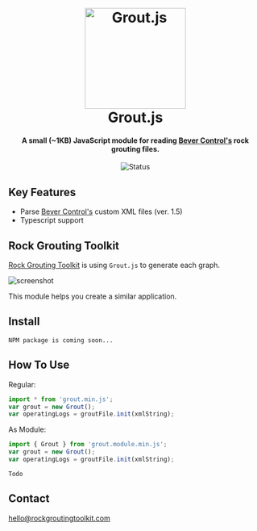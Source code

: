 <h1 align="center">
  <br>
  <img src="https://github.andrewisen.se/grout/logo.png" alt="Grout.js" width="200">
  <br>
  Grout.js
  <br>
</h1>

<h4 align="center">A small (~1KB) JavaScript module for reading <a href="https://www.bevercontrol.com/en" target="_blank">Bever Control's</a> rock grouting files.</h4>

<p align="center">
    <img src="https://github.com/andrewisen/grout.js/actions/workflows/ci.yml/badge.svg"
         alt="Status">
</p>

## Key Features

-   Parse <a href="https://www.bevercontrol.com/en" target="_blank">Bever Control's</a> custom XML files (ver. 1.5)
-   Typescript support

## Rock Grouting Toolkit

[Rock Grouting Toolkit](https://app.rockgroutingtoolkit.com) is using `Grout.js` to generate each graph.

![screenshot](http://github.andrewisen.se/grout/rgt.gif)

This module helps you create a similar application.

## Install

`NPM package is coming soon...`

## How To Use

Regular:

```javascript
import * from 'grout.min.js';
var grout = new Grout();
var operatingLogs = groutFile.init(xmlString);
```

As Module:

```javascript
import { Grout } from 'grout.module.min.js';
var grout = new Grout();
var operatingLogs = groutFile.init(xmlString);
```

`Todo`

## Contact

[hello@rockgroutingtoolkit.com](hello@rockgroutingtoolkit.com)
